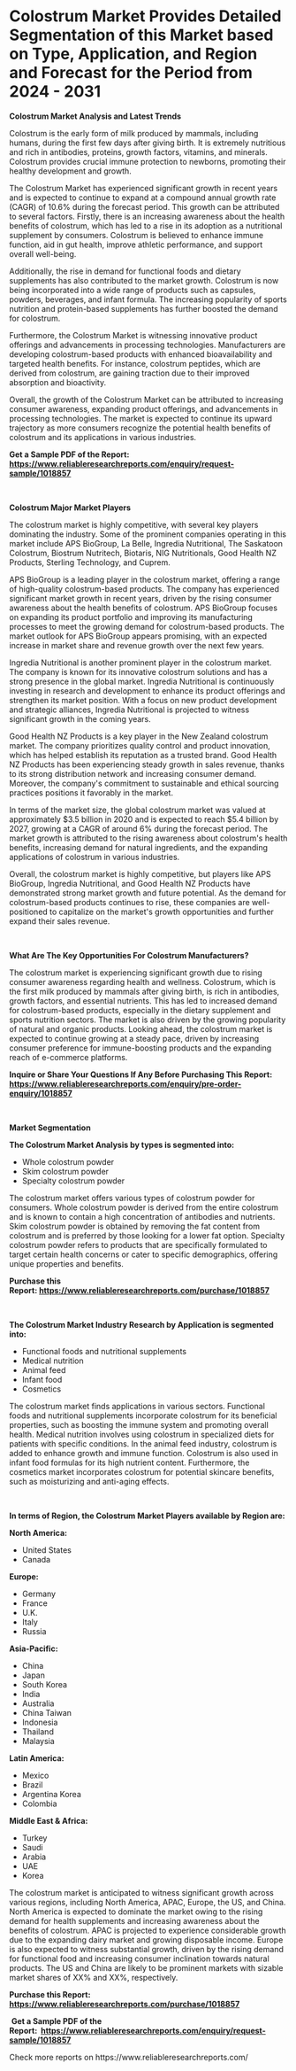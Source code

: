 <p><h1>Colostrum Market Provides Detailed Segmentation of this Market based on Type, Application, and Region and Forecast for the Period from 2024 - 2031</h1></p><p><strong>Colostrum Market Analysis and Latest Trends</strong></p>
<p><p>Colostrum is the early form of milk produced by mammals, including humans, during the first few days after giving birth. It is extremely nutritious and rich in antibodies, proteins, growth factors, vitamins, and minerals. Colostrum provides crucial immune protection to newborns, promoting their healthy development and growth.</p><p>The Colostrum Market has experienced significant growth in recent years and is expected to continue to expand at a compound annual growth rate (CAGR) of 10.6% during the forecast period. This growth can be attributed to several factors. Firstly, there is an increasing awareness about the health benefits of colostrum, which has led to a rise in its adoption as a nutritional supplement by consumers. Colostrum is believed to enhance immune function, aid in gut health, improve athletic performance, and support overall well-being.</p><p>Additionally, the rise in demand for functional foods and dietary supplements has also contributed to the market growth. Colostrum is now being incorporated into a wide range of products such as capsules, powders, beverages, and infant formula. The increasing popularity of sports nutrition and protein-based supplements has further boosted the demand for colostrum.</p><p>Furthermore, the Colostrum Market is witnessing innovative product offerings and advancements in processing technologies. Manufacturers are developing colostrum-based products with enhanced bioavailability and targeted health benefits. For instance, colostrum peptides, which are derived from colostrum, are gaining traction due to their improved absorption and bioactivity.</p><p>Overall, the growth of the Colostrum Market can be attributed to increasing consumer awareness, expanding product offerings, and advancements in processing technologies. The market is expected to continue its upward trajectory as more consumers recognize the potential health benefits of colostrum and its applications in various industries.</p></p>
<p><strong>Get a Sample PDF of the Report:&nbsp; <a href="https://www.reliableresearchreports.com/enquiry/request-sample/1018857">https://www.reliableresearchreports.com/enquiry/request-sample/1018857</a></strong></p>
<p>&nbsp;</p>
<p><strong>Colostrum Major Market Players</strong></p>
<p><p>The colostrum market is highly competitive, with several key players dominating the industry. Some of the prominent companies operating in this market include APS BioGroup, La Belle, Ingredia Nutritional, The Saskatoon Colostrum, Biostrum Nutritech, Biotaris, NIG Nutritionals, Good Health NZ Products, Sterling Technology, and Cuprem.</p><p>APS BioGroup is a leading player in the colostrum market, offering a range of high-quality colostrum-based products. The company has experienced significant market growth in recent years, driven by the rising consumer awareness about the health benefits of colostrum. APS BioGroup focuses on expanding its product portfolio and improving its manufacturing processes to meet the growing demand for colostrum-based products. The market outlook for APS BioGroup appears promising, with an expected increase in market share and revenue growth over the next few years.</p><p>Ingredia Nutritional is another prominent player in the colostrum market. The company is known for its innovative colostrum solutions and has a strong presence in the global market. Ingredia Nutritional is continuously investing in research and development to enhance its product offerings and strengthen its market position. With a focus on new product development and strategic alliances, Ingredia Nutritional is projected to witness significant growth in the coming years.</p><p>Good Health NZ Products is a key player in the New Zealand colostrum market. The company prioritizes quality control and product innovation, which has helped establish its reputation as a trusted brand. Good Health NZ Products has been experiencing steady growth in sales revenue, thanks to its strong distribution network and increasing consumer demand. Moreover, the company's commitment to sustainable and ethical sourcing practices positions it favorably in the market.</p><p>In terms of the market size, the global colostrum market was valued at approximately $3.5 billion in 2020 and is expected to reach $5.4 billion by 2027, growing at a CAGR of around 6% during the forecast period. The market growth is attributed to the rising awareness about colostrum's health benefits, increasing demand for natural ingredients, and the expanding applications of colostrum in various industries.</p><p>Overall, the colostrum market is highly competitive, but players like APS BioGroup, Ingredia Nutritional, and Good Health NZ Products have demonstrated strong market growth and future potential. As the demand for colostrum-based products continues to rise, these companies are well-positioned to capitalize on the market's growth opportunities and further expand their sales revenue.</p></p>
<p>&nbsp;</p>
<p><strong>What Are The Key Opportunities For Colostrum Manufacturers?</strong></p>
<p><p>The colostrum market is experiencing significant growth due to rising consumer awareness regarding health and wellness. Colostrum, which is the first milk produced by mammals after giving birth, is rich in antibodies, growth factors, and essential nutrients. This has led to increased demand for colostrum-based products, especially in the dietary supplement and sports nutrition sectors. The market is also driven by the growing popularity of natural and organic products. Looking ahead, the colostrum market is expected to continue growing at a steady pace, driven by increasing consumer preference for immune-boosting products and the expanding reach of e-commerce platforms.</p></p>
<p><strong>Inquire or Share Your Questions If Any Before Purchasing This Report: <a href="https://www.reliableresearchreports.com/enquiry/pre-order-enquiry/1018857">https://www.reliableresearchreports.com/enquiry/pre-order-enquiry/1018857</a></strong></p>
<p>&nbsp;</p>
<p><strong>Market Segmentation</strong></p>
<p><strong>The Colostrum Market Analysis by types is segmented into:</strong></p>
<p><ul><li>Whole colostrum powder</li><li>Skim colostrum powder</li><li>Specialty colostrum powder</li></ul></p>
<p><p>The colostrum market offers various types of colostrum powder for consumers. Whole colostrum powder is derived from the entire colostrum and is known to contain a high concentration of antibodies and nutrients. Skim colostrum powder is obtained by removing the fat content from colostrum and is preferred by those looking for a lower fat option. Specialty colostrum powder refers to products that are specifically formulated to target certain health concerns or cater to specific demographics, offering unique properties and benefits.</p></p>
<p><strong>Purchase this Report:&nbsp;<a href="https://www.reliableresearchreports.com/purchase/1018857">https://www.reliableresearchreports.com/purchase/1018857</a></strong></p>
<p>&nbsp;</p>
<p><strong>The Colostrum Market Industry Research by Application is segmented into:</strong></p>
<p><ul><li>Functional foods and nutritional supplements</li><li>Medical nutrition</li><li>Animal feed</li><li>Infant food</li><li>Cosmetics</li></ul></p>
<p><p>The colostrum market finds applications in various sectors. Functional foods and nutritional supplements incorporate colostrum for its beneficial properties, such as boosting the immune system and promoting overall health. Medical nutrition involves using colostrum in specialized diets for patients with specific conditions. In the animal feed industry, colostrum is added to enhance growth and immune function. Colostrum is also used in infant food formulas for its high nutrient content. Furthermore, the cosmetics market incorporates colostrum for potential skincare benefits, such as moisturizing and anti-aging effects.</p></p>
<p>&nbsp;</p>
<p><strong>In terms of Region, the Colostrum Market Players available by Region are:</strong></p>
<p>
    <p> <strong> North America: </strong>
        <ul>
            <li>United States</li>
            <li>Canada</li>
        </ul>
        </p> 
    <p> <strong> Europe: </strong>
        <ul>
            <li>Germany</li>
            <li>France</li>
            <li>U.K.</li>
            <li>Italy</li>
            <li>Russia</li>
        </ul>
        </p> 
    <p> <strong> Asia-Pacific: </strong>
        <ul>
            <li>China</li>
            <li>Japan</li>
            <li>South Korea</li>
            <li>India</li>
            <li>Australia</li>
            <li>China Taiwan</li>
            <li>Indonesia</li>
            <li>Thailand</li>
            <li>Malaysia</li>
        </ul>
        </p> 
    <p> <strong> Latin America: </strong>
        <ul>
            <li>Mexico</li>
            <li>Brazil</li>
            <li>Argentina Korea</li>
            <li>Colombia</li>
        </ul>
        </p> 
    <p> <strong> Middle East & Africa: </strong>
        <ul>
            <li>Turkey</li>
            <li>Saudi</li>
            <li>Arabia</li>
            <li>UAE</li>
            <li>Korea</li>
        </ul>
    </p>
    </p>
<p><p>The colostrum market is anticipated to witness significant growth across various regions, including North America, APAC, Europe, the US, and China. North America is expected to dominate the market owing to the rising demand for health supplements and increasing awareness about the benefits of colostrum. APAC is projected to experience considerable growth due to the expanding dairy market and growing disposable income. Europe is also expected to witness substantial growth, driven by the rising demand for functional food and increasing consumer inclination towards natural products. The US and China are likely to be prominent markets with sizable market shares of XX% and XX%, respectively.</p></p>
<p><strong>Purchase this Report: <a href="https://www.reliableresearchreports.com/purchase/1018857">https://www.reliableresearchreports.com/purchase/1018857</a></strong></p>
<p>&nbsp;<strong>Get a Sample PDF of the Report:&nbsp;&nbsp;<a href="https://www.reliableresearchreports.com/enquiry/request-sample/1018857">https://www.reliableresearchreports.com/enquiry/request-sample/1018857</a></strong></p>
<p><strong></strong></p>
<p>Check more reports on https://www.reliableresearchreports.com/</p>